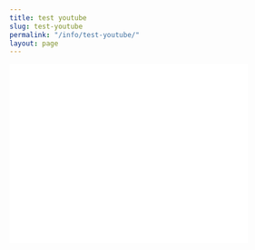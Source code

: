 ```yaml
---
title: test youtube
slug: test-youtube
permalink: "/info/test-youtube/"
layout: page
---
```


<iframe width="420" height="315" src="//www.youtube.com/embed/OF0Re7gJBb8" frameborder="0" allowfullscreen></iframe>
